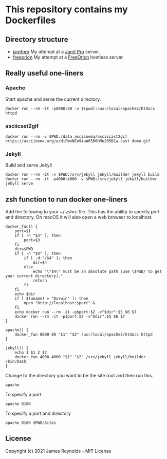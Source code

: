 # This repository contains my Dockerfiles

## Directory structure

- [jamfpro](./jamfpro) My attempt at a [Jamf Pro](https://www.jamf.com/) server.
- [freeorion](./freeorion) My attempt at a [FreeOrion](https://freeorion.org/) hostless server.

## Really useful one-liners

### Apache

Start apache and serve the current directory.

	docker run --rm -it -p8080:80 -v $(pwd):/usr/local/apache2/htdocs httpd

### asciicast2gif

	docker run --rm -v $PWD:/data asciinema/asciicast2gif https://asciinema.org/a/diFmnNEo94uA65B0HMu205B1w.cast demo.gif

### Jekyll

Build and serve Jekyll

	docker run --rm -it -v $PWD:/srv/jekyll jekyll/builder jekyll build
	docker run --rm -it -p4000:4000 -v $PWD:/srv/jekyll jekyll/builder jekyll serve

## zsh function to run docker one-liners

Add the following to your ~/.zshrc file. This has the ability to specify port and directory. On macOS it will also open a web browser to localhost.

	docker_fun() {
		port=$1
		if [ -n "$3" ]; then
			port=$3
		fi
		dir=$PWD
		if [ -n "$4" ]; then
			if [ -d "/$4" ]; then
				dir=$4
			else
				echo "\"$4\" must be an absolute path (use \$PWD/ to get your current directory)."
				return
			fi
		fi
		echo $dir
		if [ $(uname) = "Darwin" ]; then
			open "http://localhost:$port" &
		fi
		echo docker run --rm -it -p$port:$2 -v"$dir":$5 $6 $7
		docker run --rm -it -p$port:$2 -v"$dir":$5 $6 $7
	}

	apache() {
		docker_fun 8080 80 "$1" "$2" /usr/local/apache2/htdocs httpd
	}

	jekyll() {
		echo 1 $1 2 $2
		docker_fun 4000 4000 "$1" "$2" /srv/jekyll jekyll/builder /bin/bash
	}

Change to the directory you want to be the site root and then run this.

	apache

To specify a port

	apache 8180

To specify a port and directory

	apache 8180 $PWD/Sites

## License

Copyright (c) 2021 James Reynolds - MIT License
